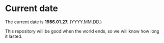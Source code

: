 # Current date

The current date is **1986.01.27.** (YYYY.MM.DD.)

This repository will be good when the world ends, so we will know how long it lasted.